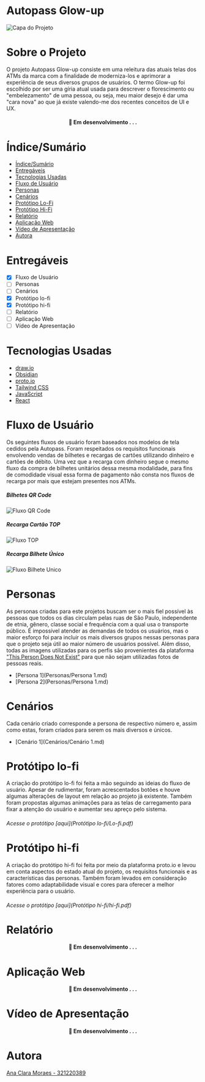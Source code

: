 # Autopass Glow-up


![Capa do Projeto](https://vejasp.abril.com.br/wp-content/uploads/2016/12/topo_vejasp_30anos_color.jpg?quality=70&strip=all)

# Sobre o Projeto

O projeto Autopass Glow-up consiste em uma releitura das atuais telas dos ATMs da marca com a finalidade de moderniza-los e aprimorar a experiência de seus diversos grupos de usuários.
O termo Glow-up foi escolhido por ser uma gíria atual usada para descrever o florescimento ou "embelezamento" de uma pessoa, ou seja, meu maior desejo é dar uma "cara nova" ao que já existe valendo-me dos recentes conceitos de UI e UX.

<h4 align="center"> 
	🚧  Em desenvolvimento . . .
</h4>

# Índice/Sumário

- [Índice/Sumário](#índicesumário)
- [Entregáveis](#entregáveis)
- [Tecnologias Usadas](#tecnologias-usadas)
- [Fluxo de Usuário](#fluxo-de-usuário)
- [Personas](#personas)
- [Cenários](#cenários)
- [Protótipo Lo-Fi](#protótipo-lo-fi)
- [Protótipo Hi-Fi](#protótipo-hi-fi)
- [Relatório](#relatório)
- [Aplicação Web](#aplicação-web)
- [Vídeo de Apresentação](#vídeo-de-apresentação)
- [Autora](#autora)

# Entregáveis 

- [x] Fluxo de Usuário
- [ ] Personas
- [ ] Cenários
- [x] Protótipo lo-fi
- [x] Protótipo hi-fi
- [ ] Relatório
- [ ] Aplicação Web
- [ ] Vídeo de Apresentação

# Tecnologias Usadas

- [draw.io](https://app.diagrams.net)
- [Obsidian](https://obsidian.md)
- [proto.io](https://proto.io)
- [Tailwind CSS](https://tailwindcss.com)
- [JavaScript](https://developer.mozilla.org/pt-BR/docs/Web/JavaScript)
- [React](https://pt-br.reactjs.org/)

# Fluxo de Usuário

Os seguintes fluxos de usuário foram baseados nos modelos de tela cedidos pela Autopass. Foram respeitados os requisitos funcionais envolvendo vendas de bilhetes e recargas de cartões utilizando dinheiro e cartões de débito.
Uma vez que a recarga com dinheiro segue o mesmo fluxo da compra de bilhetes unitários dessa mesma modalidade, para fins de comodidade visual essa forma de pagamento não consta nos fluxos de recarga por mais que estejam presentes nos ATMs.

##### Bilhetes QR Code


<img src="./fluxo-de-usuario/qr-code.png" alt="Fluxo QR Code">


##### Recarga Cartão TOP


<img src="./fluxo-de-usuario/Fluxo TOP.png" alt="Fluxo TOP">


##### Recarga Bilhete Único


<img src="./fluxo-de-usuario/Fluxo Bilhete Único.png" alt="Fluxo Bilhete Unico">



# Personas

As personas criadas para este projetos buscam ser o mais fiel possível às pessoas que todos os dias circulam pelas ruas de São Paulo, independente de etnia, gênero, classe social e frequência com a qual usa o transporte público. É impossível atender as demandas de todos os usuários, mas o maior esforço foi para incluir os mais diversos grupos nessas personas para que o projeto seja útil ao maior número de usuários possível.
Além disso, todas as imagens utilizadas para os perfis são provenientes da plataforma ["This Person Does Not Exist"](https://this-person-does-not-exist.com/en) para que não sejam utilizadas fotos de pessoas reais.

* [Persona 1](Personas/Persona 1.md)
* [Persona 2](Personas/Persona 1.md)

# Cenários
Cada cenário criado corresponde a persona de respectivo número e, assim como estas, foram criados para serem os mais diversos e únicos.

* [Cenário 1](Cenários/Cenário 1.md)

# Protótipo lo-fi

A criação do protótipo lo-fi foi feita a mão seguindo as ideias do fluxo de usuário. Apesar de rudimentar, foram acrescentados botões e houve algumas alterações de layout em relação ao projeto já existente. Também foram propostas algumas animações para as telas de carregamento para fixar a atenção do usuário e aumentar seu apreço pelo sistema.

###### Acesse o protótipo [aqui](Protótipo lo-fi/Lo-fi.pdf)

# Protótipo hi-fi

A criação do protótipo hi-fi foi feita por meio da plataforma proto.io e levou em conta aspectos do estado atual do projeto, os requisitos funcionais e as características das personas. Também foram levados em consideração fatores como adaptabilidade visual e cores para oferecer a melhor experiência para o usuário.

###### Acesse o protótipo [aqui](Protótipo hi-fi/hi-fi.pdf)

# Relatório


<h4 align="center"> 
	🚧  Em desenvolvimento . . .
</h4>


# Aplicação Web


<h4 align="center"> 
	🚧  Em desenvolvimento . . .
</h4>


# Vídeo de Apresentação


<h4 align="center"> 
	🚧  Em desenvolvimento . . .
</h4>


# Autora

[Ana Clara Moraes - 321220389](https://github.com/kimanakim)
